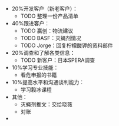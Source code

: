 - 20%开发客户（新老客户）：
	- TODO 整理一份产品清单
- 40%跟进客户：
	- TODO 赢创：物流建议
	- TODO BASF：灭蝇剂情况
	- TODO Jorge：回复柠檬酸钾的资料邮件
- 20%调查和了解各类信息：
	- TODO 新客户：日本SPERA调查
- 10%学习专业技能：
	- 看危申报的书籍
- 10%提高水平和沟通谈判能力：
	- 学习毅冰课程
- 其他：
	- 灭蝇剂推文：交给晓薇
	- 对账
-